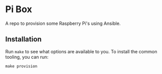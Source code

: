 # Pi Box

A repo to provision some Raspberry Pi's using Ansible.

## Installation

Run `make` to see what options are available to you. To install the common tooling, you can run:

```shell
make provision
```
